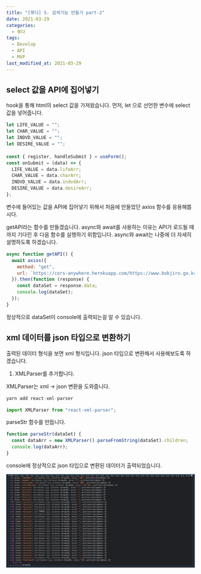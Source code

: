 ```yaml
---
title: "[볶다] 5. 검색기능 만들기 part-2"
date: 2021-03-29
categories:
  - 볶다
tags:
  - Develop
  - API
  - MVP
last_modified_at: 2021-03-29
---
```


## select 값을 API에 집어넣기

hook을 통해 html의 select 값을 가져왔습니다. 먼저, let 으로 선언한 변수에 select 값을 넣어줍니다.

```js
let LIFE_VALUE = "";
let CHAR_VALUE = "";
let INDVD_VALUE = "";
let DESIRE_VALUE = "";

const { register, handleSubmit } = useForm();
const onSubmit = (data) => {
  LIFE_VALUE = data.lifeArr;
  CHAR_VALUE = data.charArr;
  INDVD_VALUE = data.indvdArr;
  DESIRE_VALUE = data.desireArr;
};
```

변수에 들어있는 값을 API에 집어넣기 위해서 처음에 만들었던 axios 함수를 응용해봅시다.

getAPI라는 함수를 만들겠습니다. async와 await를 사용하는 이유는 API가 로드될 때 까지 기다린 후 다음 함수를 실행하기 위함입니다. async와 await는 나중에 더 자세히 설명하도록 하겠습니다.

```js
async function getAPI() {
  await axios({
    method: "get",
    url: `https://cors-anywhere.herokuapp.com/https://www.bokjiro.go.kr/openapi/rest/gvmtWelSvc?crtiKey=${API_KEY}&callTp=L&pageNum=1&numOfRows=100&lifeArray=${LIFE_VALUE}&charTrgterArray=${CHAR_VALUE}&trgterIndvdlArray=${INDVD_VALUE}&desireArray=${DESIRE_VALUE}`,
  }).then(function (response) {
    const dataSet = response.data;
    console.log(dataSet);
  });
}
```

정상적으로 dataSet이 console에 출력되는걸 알 수 있습니다.

## xml 데이터를 json 타입으로 변환하기

출력된 데이터 형식을 보면 xml 형식입니다. json 타입으로 변환해서 사용해보도록 하겠습니다.

1. XMLParser를 추가합니다.

XMLParser는 xml → json 변환을 도와줍니다.

```s
yarn add react-xml-parser
```

```js
import XMLParser from "react-xml-parser";
```

parseStr 함수를 만듭니다.

```js
function parseStr(dataSet) {
  const dataArr = new XMLParser().parseFromString(dataSet).children;
  console.log(dataArr);
}
```

console에 정상적으로 json 타입으로 변환된 데이터가 출력되었습니다.

![콘솔출력](/assets/2021-04-05-bokdda-5/console.png)
